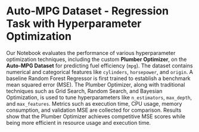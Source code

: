 # Auto-MPG Dataset - Regression Task with Hyperparameter Optimization


Our Notebook evaluates the performance of various hyperparameter optimization techniques, including the custom **Plumber Optimizer**, on the **Auto-MPG Dataset** for predicting fuel efficiency (`mpg`). The dataset contains numerical and categorical features like `cylinders`, `horsepower`, and `origin`. A baseline Random Forest Regressor is first trained to establish a benchmark mean squared error (MSE). The Plumber Optimizer, along with traditional techniques such as Grid Search, Random Search, and Bayesian Optimization, is used to tune hyperparameters like `n_estimators`, `max_depth`, and `max_features`. Metrics such as execution time, CPU usage, memory consumption, and validation MSE are collected for comparison. Results show that the Plumber Optimizer achieves competitive MSE scores while being more efficient in resource usage and execution time. 